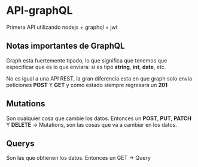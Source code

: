 # API-graphQL
Primera API utilizando nodejs + graphql + jwt

## Notas importantes de GraphQL

Graph esta fuertemente tipado, lo que significa que tenemos que especificar que es lo que enviara: si es tipo **string**, **int**, **date**, etc.

No es igual a una API REST, la gran diferencia esta en que graph solo envia peticiones **POST** Y **GET** y como estado siempre regresara un **201**

## Mutations

Son cualquier cosa que cambie los datos. Entonces un **POST**, **PUT**, **PATCH** Y **DELETE** -> Mutations, son las cosas que va a cambiar en los datos.

## Querys

Son las que obtienen los datos. Entonces un GET -> Query